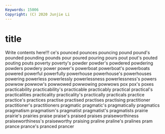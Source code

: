 ```yaml
---
Keywords: 15006
Copyright: (C) 2020 Junjie Li
---
```


# title

Write contents here!!!
ce's 
pounced 
pounces 
pouncing 
pound 
pound's 
pounded 
pounding 
pounds
pour 
poured 
pouring 
pours 
pout 
pout's 
pouted 
pouting 
pouts 
poverty
poverty's 
powder 
powder's 
powdered 
powdering 
powders 
powdery 
power 
power's 
powerboat
powerboat's 
powerboats 
powered 
powerful 
powerfully 
powerhouse 
powerhouse's 
powerhouses 
powering 
powerless
powerlessly 
powerlessness 
powerlessness's 
powers 
powwow 
powwow's 
powwowed 
powwowing 
powwows 
pox
pox's 
poxes 
practicability 
practicability's 
practicable 
practicably 
practical 
practical's 
practicalities 
practicality
practicality's 
practically 
practicals 
practice 
practice's 
practices 
practise 
practised 
practises 
practising
practitioner 
practitioner's 
practitioners 
pragmatic 
pragmatic's 
pragmatically 
pragmatics 
pragmatism 
pragmatism's 
pragmatist
pragmatist's 
pragmatists 
prairie 
prairie's 
prairies 
praise 
praise's 
praised 
praises 
praiseworthiness
praiseworthiness's 
praiseworthy 
praising 
praline 
praline's 
pralines 
pram 
prance 
prance's 
pranced
prancer 

